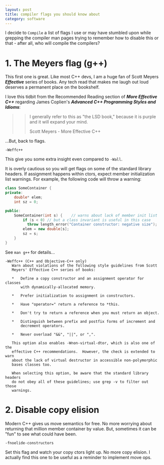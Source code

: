 ```yaml
---
layout: post
title: compiler flags you should know about
category: software
---
```



I decide to `Compile` a list of flags I use or may have stumbled upon while grepping the compiler man pages trying to remember how to disable this or that - after all, who will compile the compilers?

# 1. The Meyers flag (g++)


This first one is great. Like most C++ devs, I am a huge fan of Scott Meyers ***Effective*** series of books. Any tech read that makes me laugh out loud deserves a permanent place on the bookshelf.

I love this tidbit from the Recommended Reading section of ***More Effective C++*** regarding James Coplien's ***Advanced C++ Programming Styles and Idioms***:

>>I generally refer to this as "the LSD book," because it is purple and it will expand your mind.
>>
>> Scott Meyers - More Effective C++


...But, back to flags.


```
-Weffc++
```

This give you some extra insight even compared to `-Wall`.

It is overly cautious so you will get flags on some of the standard library headers. If assignment happens within ctors, expect member initialization list warnings. For example, the following code will throw a warning:


```cpp
class SomeContainer {
private:
    double* elem;
    int sz = 0;

public:
    SomeContainer(int s) {    // warns about lack of member init list
        if (s < 0) // but a class invariant is useful in this case
          throw length_error("Container constructor: negative size");
        elem = new double[s];
        sz = s;
    }
}
```

See `man g++` for details...


```
-Weffc++ (C++ and Objective-C++ only)
   Warn about violations of the following style guidelines from Scott
   Meyers' Effective C++ series of books:

   *   Define a copy constructor and an assignment operator for classes
       with dynamically-allocated memory.

   *   Prefer initialization to assignment in constructors.

   *   Have "operator=" return a reference to *this.

   *   Don't try to return a reference when you must return an object.

   *   Distinguish between prefix and postfix forms of increment and
       decrement operators.

   *   Never overload "&&", "||", or ",".

   This option also enables -Wnon-virtual-dtor, which is also one of the
   effective C++ recommendations.  However, the check is extended to warn
   about the lack of virtual destructor in accessible non-polymorphic
   bases classes too.

   When selecting this option, be aware that the standard library headers
   do not obey all of these guidelines; use grep -v to filter out those
   warnings.

```

# 2. Disable copy elision 



Modern C++ gives us move semantics for free. No more worrying about returning that 
million member container by value. But, sometimes it can be "fun" to see what could have been. 

`-fnoelide-constructors`

Set this flag and watch your copy ctors light up. No more copy elision. I actually find this one to be useful as a reminder to implement move ops.






